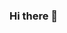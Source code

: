 ### Hi there 👋

<!--
**andreaalmanza/andreaalmanza** is a ✨ _special_ ✨ repository because its `README.md` (this file) appears on your GitHub profile.

Here are some ideas to get you started:

- 🔭 I’m currently working on a cool Chrome extension
- 🌱 I’m currently learning Python & TypeScript
- 👯 I’m looking to collaborate on ANYTHING! Lmk!!
- 🤔 I’m looking for help with finding a job
- 💬 Ask me about my past projects
- 📫 How to reach me: Discord @ andrea#7074
- 😄 Pronouns: she/her/ella
- ⚡ Fun fact: bjj noobie
-->
